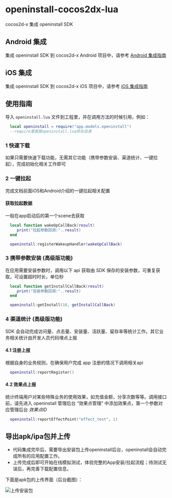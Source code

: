 # openinstall-cocos2dx-lua
cocos2d-x 集成 openinstall SDK  

## Android 集成

集成 openinstall SDK 到 cocos2d-x Android 项目中，请参考 [Android 集成指南](README/Android.md)

## iOS 集成
集成 openinstall SDK 到 cocos2d-x iOS 项目中，请参考 [iOS 集成指南](README/iOS.md)


## 使用指南

导入 `openinstall.lua` 文件到工程里，并在调用方法的时候引用，例如：
``` lua
  local openinstall = require("app.models.openinstall")
  --require里面是openinstall.lua所在目录
```
### 1 快速下载
如果只需要快速下载功能，无需其它功能（携带参数安装、渠道统计、一键拉起），完成初始化相关工作即可

### 2 一键拉起
完成文档前面iOS和Android介绍的一键拉起相关配置

#### 获取拉起数据
一般在app启动后的第一个scene去获取
``` lua
  local function wakeUpCallBack(result)
     print("拉起参数回调:"..result)
  end

  openinstall:registerWakeupHandler(wakeUpCallBack)
```

### 3 携带参数安装 (高级版功能)

在应用需要安装参数时，调用以下 api 获取由 SDK 保存的安装参数，可重复获取，可设置超时时长，单位秒
``` lua
  local function getInstallCallBack(result)
     print("安装参数回调:"..result)
  end

  openinstall:getInstall(10, getInstallCallBack)
```

### 4 渠道统计 (高级版功能)
SDK 会自动完成访问量、点击量、安装量、活跃量、留存率等统计工作。其它业务相关统计由开发人员代码埋点上报

#### 4.1 注册上报
根据自身的业务规则，在确保用户完成 app 注册的情况下调用相关api
``` lua
  openinstall:reportRegister()
```

#### 4.2 效果点上报
统计终端用户对某些特殊业务的使用效果，如充值金额，分享次数等等。调用接口前，请先进入 openinstall 管理后台 “效果点管理” 中添加效果点，第一个参数对应管理后台 *效果点ID*
```lua
  openinstall:reportEffectPoint("effect_test", 1)
```

## 导出apk/ipa包并上传
- 代码集成完毕后，需要导出安装包上传openinstall后台，openinstall会自动完成所有的应用配置工作。  
- 上传完成后即可开始在线模拟测试，体验完整的App安装/拉起流程；待测试无误后，再完善下载配置信息。  

下面是apk包的上传界面（后台截图）：  

![上传安装包](res/guide2.jpg)

